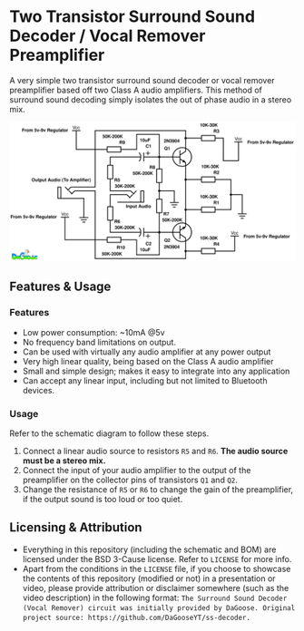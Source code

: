 # Two Transistor Surround Sound Decoder / Vocal Remover Preamplifier
A very simple two transistor surround sound decoder or vocal remover preamplifier based off two Class A audio amplifiers. This method of surround sound decoding simply isolates the out of phase audio in a stereo mix.

![alt text][s]

[s]: https://github.com/DaGooseYT/ss-decoder/blob/main/schematic.png

## Features & Usage

### Features
- Low power consumption: ~10mA @5v
- No frequency band limitations on output.
- Can be used with virtually any audio amplifier at any power output
- Very high linear quality, being based on the Class A audio amplifier
- Small and simple design; makes it easy to integrate into any application
- Can accept any linear input, including but not limited to Bluetooth devices.

### Usage
Refer to the schematic diagram to follow these steps.

1. Connect a linear audio source to resistors `R5` and `R6`. **The audio source must be a stereo mix.**
2. Connect the input of your audio amplifier to the output of the preamplifier on the collector pins of transistors `Q1` and `Q2`.
3. Change the resistance of `R5` or `R6` to change the gain of the preamplifier, if the output sound is too loud or too quiet.

## Licensing & Attribution
- Everything in this repository (including the schematic and BOM) are licensed under the BSD 3-Cause license. Refer to `LICENSE` for more info.
- Apart from the conditions in the `LICENSE` file, if you choose to showcase the contents of this repository (modified or not) in a presentation or video, please provide attribution or disclaimer somewhere (such as the video description) in the following format:
`The Surround Sound Decoder (Vocal Remover) circuit was initially provided by DaGoose.
Original project source: https://github.com/DaGooseYT/ss-decoder.`

